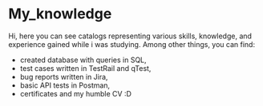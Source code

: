 # My_knowledge
Hi, here you can see catalogs representing various skills, knowledge, and experience gained while i was studying. Among other things, you can find:

  - created database with queries in SQL,
  - test cases written in TestRail and qTest,
  - bug reports written in Jira,
  - basic API tests in Postman,
  - certificates
and my humble CV :D
